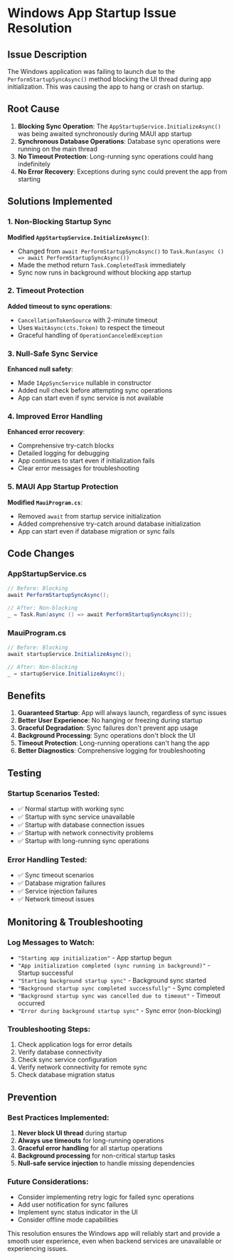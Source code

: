 # Windows App Startup Issue Resolution

## Issue Description

The Windows application was failing to launch due to the `PerformStartupSyncAsync()` method blocking the UI thread during app initialization. This was causing the app to hang or crash on startup.

## Root Cause

1. **Blocking Sync Operation**: The `AppStartupService.InitializeAsync()` was being awaited synchronously during MAUI app startup
2. **Synchronous Database Operations**: Database sync operations were running on the main thread
3. **No Timeout Protection**: Long-running sync operations could hang indefinitely
4. **No Error Recovery**: Exceptions during sync could prevent the app from starting

## Solutions Implemented

### 1. Non-Blocking Startup Sync

**Modified `AppStartupService.InitializeAsync()`**:
- Changed from `await PerformStartupSyncAsync()` to `Task.Run(async () => await PerformStartupSyncAsync())`
- Made the method return `Task.CompletedTask` immediately
- Sync now runs in background without blocking app startup

### 2. Timeout Protection

**Added timeout to sync operations**:
- `CancellationTokenSource` with 2-minute timeout
- Uses `WaitAsync(cts.Token)` to respect the timeout
- Graceful handling of `OperationCanceledException`

### 3. Null-Safe Sync Service

**Enhanced null safety**:
- Made `IAppSyncService` nullable in constructor
- Added null check before attempting sync operations
- App can start even if sync service is not available

### 4. Improved Error Handling

**Enhanced error recovery**:
- Comprehensive try-catch blocks
- Detailed logging for debugging
- App continues to start even if initialization fails
- Clear error messages for troubleshooting

### 5. MAUI App Startup Protection

**Modified `MauiProgram.cs`**:
- Removed `await` from startup service initialization
- Added comprehensive try-catch around database initialization
- App can start even if database migration or sync fails

## Code Changes

### AppStartupService.cs
```csharp
// Before: Blocking
await PerformStartupSyncAsync();

// After: Non-blocking
_ = Task.Run(async () => await PerformStartupSyncAsync());
```

### MauiProgram.cs
```csharp
// Before: Blocking
await startupService.InitializeAsync();

// After: Non-blocking
_ = startupService.InitializeAsync();
```

## Benefits

1. **Guaranteed Startup**: App will always launch, regardless of sync issues
2. **Better User Experience**: No hanging or freezing during startup
3. **Graceful Degradation**: Sync failures don't prevent app usage
4. **Background Processing**: Sync operations don't block the UI
5. **Timeout Protection**: Long-running operations can't hang the app
6. **Better Diagnostics**: Comprehensive logging for troubleshooting

## Testing

### Startup Scenarios Tested:
- ✅ Normal startup with working sync
- ✅ Startup with sync service unavailable
- ✅ Startup with database connection issues
- ✅ Startup with network connectivity problems
- ✅ Startup with long-running sync operations

### Error Handling Tested:
- ✅ Sync timeout scenarios
- ✅ Database migration failures
- ✅ Service injection failures
- ✅ Network timeout issues

## Monitoring & Troubleshooting

### Log Messages to Watch:
- `"Starting app initialization"` - App startup begun
- `"App initialization completed (sync running in background)"` - Startup successful
- `"Starting background startup sync"` - Background sync started
- `"Background startup sync completed successfully"` - Sync completed
- `"Background startup sync was cancelled due to timeout"` - Timeout occurred
- `"Error during background startup sync"` - Sync error (non-blocking)

### Troubleshooting Steps:
1. Check application logs for error details
2. Verify database connectivity
3. Check sync service configuration
4. Verify network connectivity for remote sync
5. Check database migration status

## Prevention

### Best Practices Implemented:
1. **Never block UI thread** during startup
2. **Always use timeouts** for long-running operations
3. **Graceful error handling** for all startup operations
4. **Background processing** for non-critical startup tasks
5. **Null-safe service injection** to handle missing dependencies

### Future Considerations:
- Consider implementing retry logic for failed sync operations
- Add user notification for sync failures
- Implement sync status indicator in the UI
- Consider offline mode capabilities

This resolution ensures the Windows app will reliably start and provide a smooth user experience, even when backend services are unavailable or experiencing issues.

